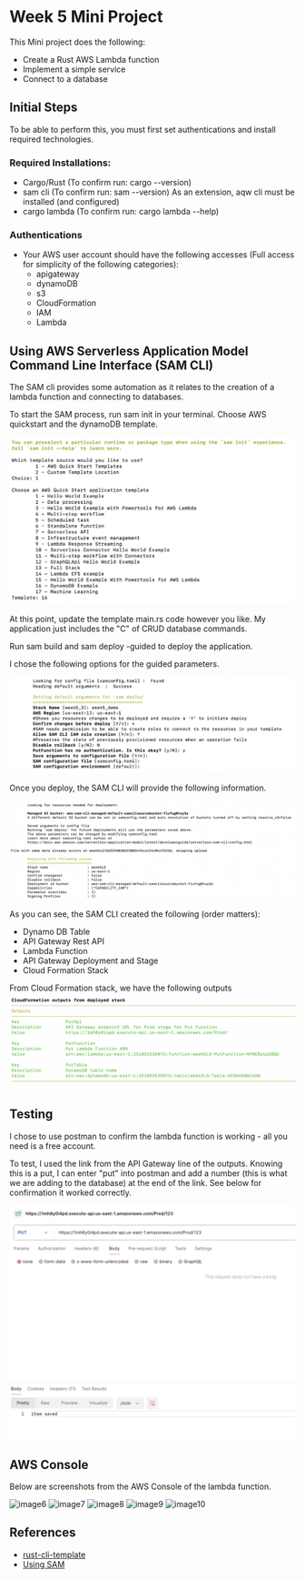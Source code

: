 # Week 5 Mini Project

This Mini project does the following: 
* Create a Rust AWS Lambda function
* Implement a simple service
* Connect to a database

## Initial Steps

To be able to perform this, you must first set authentications and install required technologies.

### Required Installations: 
* Cargo/Rust (To confirm run: cargo --version)
* sam cli (To confirm run: sam --version)
    As an extension, aqw cli must be installed (and configured)
* cargo lambda (To confirm run: cargo lambda --help)

### Authentications
* Your AWS user account should have the following accesses (Full access for simplicity of the following categories):
    - apigateway
    - dynamoDB
    - s3
    - CloudFormation
    - IAM
    - Lambda

## Using AWS Serverless Application Model Command Line Interface (SAM CLI)
The SAM cli provides some automation as it relates to the creation of a lambda function and connecting to databases.

To start the SAM process, run sam init in your terminal.
Choose AWS quickstart and the dynamoDB template. 

![image1](img/SAMinit.png)

At this point, update the template main.rs code however you like. My application just includes the "C" of CRUD database commands.

Run sam build and sam deploy -guided to deploy the application.

I chose the following options for the guided parameters.

![image2](img/guided.png)

Once you deploy, the SAM CLI will provide the following information.

![image3](img/deployed.png)

As you can see, the SAM CLI created the following (order matters): 
* Dynamo DB Table
* API Gateway Rest API
* Lambda Function
* API Gateway Deployment and Stage
* Cloud Formation Stack

From Cloud Formation stack, we have the following outputs 
![image4](img/outputs.png)

## Testing
I chose to use postman to confirm the lambda function is working - all you need is a free account.

To test, I used the link from the API Gateway line of the outputs. Knowing this is a put, I can enter "put" into postman and add a number (this is what we are adding to the database) at the end of the link. See below for confirmation it worked correctly.

![image5](img/postman.png)

## AWS Console

Below are screenshots from the AWS Console of the lambda function.

![image6](img/dynamoDBtable.png)
![image7](img/dynamoDBrecord.png)
![image8](img/apigateway.png)
![image9](img/lambdafn.png)
![image10](img/cloudfrmtn.png)

## References
* [rust-cli-template](https://docs.aws.amazon.com/serverless-application-model/latest/developerguide/sam-specification.html)
* [Using SAM](https://github.com/kbknapp/rust-cli-template)
